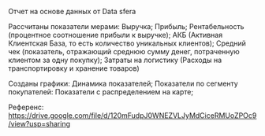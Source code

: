 Отчет на основе данных от Data sfera

Рассчитаны показатели мерами:
Выручка;
Прибыль;
Рентабельность (процентное соотношение прибыли к выручке);
АКБ (Активная Клиентская База, то есть количество уникальных клиентов);
Средний чек (показатель, отражающий среднюю сумму денег, потраченную клиентом за одну покупку);
Затраты на логистику (Расходы на транспортировку и хранение товаров)

Созданы графики:
Динамика показателей;
Показатели по сегменту покупателей:
Показатели с распределением на карте;

Референс:
https://drive.google.com/file/d/120mFudpJ0WNEZVLJyMdCiceRMUoZPOc9/view?usp=sharing
